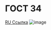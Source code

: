 # ГОСТ 34
[RU Ссылка](https://habr.com/en/company/jetinfosystems/blog/322018/)
![image](https://user-images.githubusercontent.com/48804404/162803009-59886310-45ec-4591-90d9-326603470808.png)
